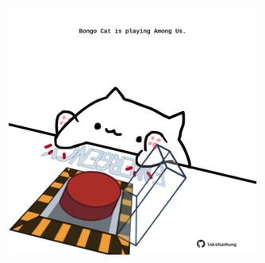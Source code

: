 <!-- built at 18/01/2022, 09:01:05 UTC -->
<p align="center">
  <img width="500" height="500" src="./ReadmeImage.svg">
</p>

